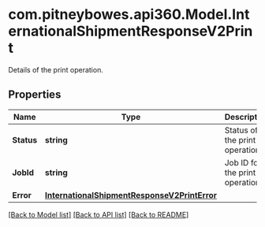 # com.pitneybowes.api360.Model.InternationalShipmentResponseV2Print
Details of the print operation.

## Properties

Name | Type | Description | Notes
------------ | ------------- | ------------- | -------------
**Status** | **string** | Status of the print operation. | [optional] 
**JobId** | **string** | Job ID for the print operation. | [optional] 
**Error** | [**InternationalShipmentResponseV2PrintError**](InternationalShipmentResponseV2PrintError.md) |  | [optional] 

[[Back to Model list]](../../README.md#documentation-for-models) [[Back to API list]](../../README.md#documentation-for-api-endpoints) [[Back to README]](../../README.md)

